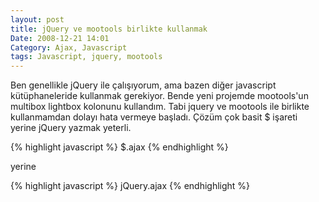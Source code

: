 ```yaml
---
layout: post
title: jQuery ve mootools birlikte kullanmak
Date: 2008-12-21 14:01
Category: Ajax, Javascript
tags: Javascript, jquery, mootools
---
```


Ben genellikle jQuery ile çalışıyorum, ama bazen diğer javascript
kütüphaneleride kullanmak gerekiyor. Bende yeni projemde mootools'un
multibox lightbox kolonunu kullandım. Tabi jquery ve mootools ile
birlikte kullanmamdan dolayı hata vermeye başladı. Çözüm çok basit $
işareti yerine jQuery yazmak yeterli.

{% highlight javascript %}
$.ajax
{% endhighlight %}

yerine

{% highlight javascript %}
jQuery.ajax
{% endhighlight %}
